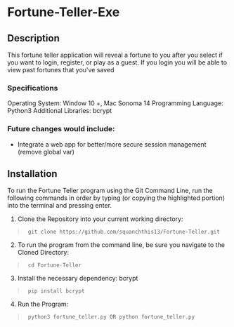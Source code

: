 # Fortune-Teller-Exe

## Description
This fortune teller application will reveal a fortune to you after you select if you want to login, register, or play as a guest. If you login you will be able to view past fortunes that you've saved

### Specifications
Operating System: Window 10 +, Mac Sonoma 14
Programming Language: Python3
Additional Libraries: bcrypt

### Future changes would include:
- Integrate a web app for better/more secure session management (remove global var)

## Installation
To run the Fortune Teller program using the Git Command Line, run the following commands in order by typing (or copying the highlighted portion) into the terminal and pressing enter.

1. Clone the Repository into your current working directory:
>      git clone https://github.com/squanchthis13/Fortune-Teller.git


2. To run the program from the command line, be sure you navigate to the Cloned Directory:
>      cd Fortune-Teller

3. Install the necessary dependency: bcrypt
>      pip install bcrypt

4. Run the Program:
>      python3 fortune_teller.py OR python fortune_teller.py

